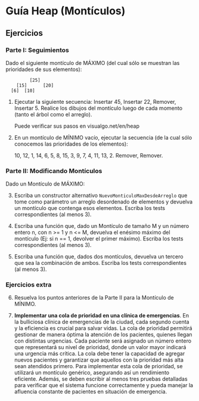 # Guía Heap (Montículos)
## Ejercicios
### Parte I: Seguimientos

Dado el siguiente montículo de MÁXIMO (del cual sólo se muestran las prioridades de sus elementos):
```
         [25]
    [15]      [20]
  [6]  [10]
```

1. Ejecutar la siguiente secuencia: Insertar 45, Insertar 22, Remover, Insertar 5. Realice los dibujos del montículo luego de cada momento (tanto el árbol como el arreglo).

   Puede verificar sus pasos en visualgo.net/en/heap

2. En un montículo de MÍNIMO vacío, ejecutar la secuencia (de la cual sólo conocemos las prioridades de los elementos):

   10, 12, 1, 14, 6, 5, 8, 15, 3, 9, 7, 4, 11, 13, 2. Remover, Remover.


### Parte II: Modificando Montículos

Dado un Montículo de MÁXIMO:

3. Escriba un constructor alternativo `NuevoMonticuloMaxDesdeArreglo` que tome como parámetro un arreglo desordenado de elementos y devuelva un montículo que contenga esos elementos. Escriba los tests correspondientes (al menos 3).

4. Escriba una función que, dado un Montículo de tamaño M y un número entero n, con n >= 1 y n <= M,
devuelva el enésimo máximo del montículo (Ej: si n == 1, devolver el primer máximo). Escriba los tests correspondientes (al menos 3).

5. Escriba una función que, dados dos montículos, devuelva un tercero que sea la combinación de ambos. Escriba los tests correspondientes (al menos 3).

### Ejercicios extra

6. Resuelva los puntos anteriores de la Parte II para la Montículo de MÍNIMO.

7. **Implementar una cola de prioridad en una clínica de emergencias**. En la bulliciosa clínica de emergencias de la ciudad, cada segundo cuenta y la eficiencia es crucial para salvar vidas. La cola de prioridad permitirá gestionar de manera óptima la atención de los pacientes, quienes llegan con distintas urgencias. Cada paciente será asignado un número entero que representará su nivel de prioridad, donde un valor mayor indicará una urgencia más crítica. La cola debe tener la capacidad de agregar nuevos pacientes y garantizar que aquellos con la prioridad más alta sean atendidos primero. Para implementar esta cola de prioridad, se utilizará un montículo genérico, asegurando así un rendimiento eficiente. Además, se deben escribir al menos tres pruebas detalladas para verificar que el sistema funcione correctamente y pueda manejar la afluencia constante de pacientes en situación de emergencia.
